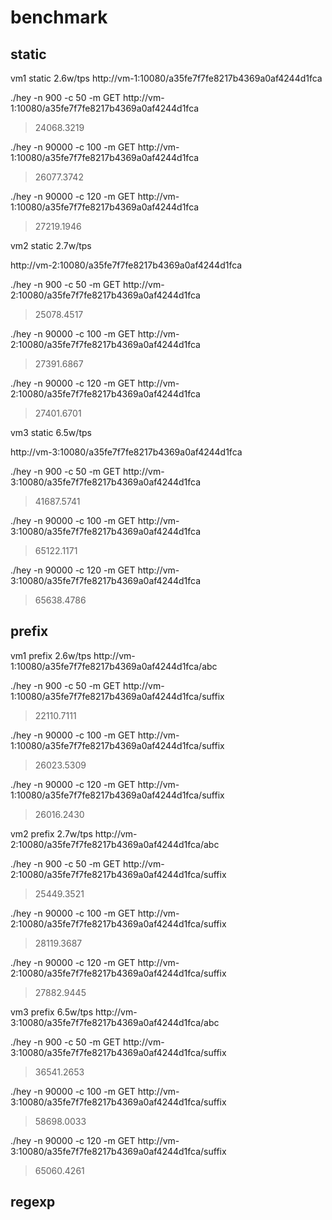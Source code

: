 # benchmark

## static

vm1 static 2.6w/tps
http://vm-1:10080/a35fe7f7fe8217b4369a0af4244d1fca

./hey -n 900 -c 50 -m GET http://vm-1:10080/a35fe7f7fe8217b4369a0af4244d1fca
> 24068.3219

./hey -n 90000 -c 100 -m GET http://vm-1:10080/a35fe7f7fe8217b4369a0af4244d1fca
> 26077.3742

./hey -n 90000 -c 120 -m GET http://vm-1:10080/a35fe7f7fe8217b4369a0af4244d1fca
> 27219.1946

vm2 static 2.7w/tps

http://vm-2:10080/a35fe7f7fe8217b4369a0af4244d1fca

./hey -n 900 -c 50 -m GET http://vm-2:10080/a35fe7f7fe8217b4369a0af4244d1fca
> 25078.4517

./hey -n 90000 -c 100 -m GET http://vm-2:10080/a35fe7f7fe8217b4369a0af4244d1fca
> 27391.6867

./hey -n 90000 -c 120 -m GET http://vm-2:10080/a35fe7f7fe8217b4369a0af4244d1fca
> 27401.6701

vm3 static 6.5w/tps

http://vm-3:10080/a35fe7f7fe8217b4369a0af4244d1fca

./hey -n 900 -c 50 -m GET http://vm-3:10080/a35fe7f7fe8217b4369a0af4244d1fca
> 41687.5741

./hey -n 90000 -c 100 -m GET http://vm-3:10080/a35fe7f7fe8217b4369a0af4244d1fca
> 65122.1171

./hey -n 90000 -c 120 -m GET http://vm-3:10080/a35fe7f7fe8217b4369a0af4244d1fca
> 65638.4786


## prefix

vm1 prefix 2.6w/tps
http://vm-1:10080/a35fe7f7fe8217b4369a0af4244d1fca/abc

./hey -n 900 -c 50 -m GET http://vm-1:10080/a35fe7f7fe8217b4369a0af4244d1fca/suffix
> 22110.7111

./hey -n 90000 -c 100 -m GET http://vm-1:10080/a35fe7f7fe8217b4369a0af4244d1fca/suffix
> 26023.5309

./hey -n 90000 -c 120 -m GET http://vm-1:10080/a35fe7f7fe8217b4369a0af4244d1fca/suffix
> 26016.2430


vm2 prefix 2.7w/tps
http://vm-2:10080/a35fe7f7fe8217b4369a0af4244d1fca/abc

./hey -n 900 -c 50 -m GET http://vm-2:10080/a35fe7f7fe8217b4369a0af4244d1fca/suffix
> 25449.3521

./hey -n 90000 -c 100 -m GET http://vm-2:10080/a35fe7f7fe8217b4369a0af4244d1fca/suffix
> 28119.3687

./hey -n 90000 -c 120 -m GET http://vm-2:10080/a35fe7f7fe8217b4369a0af4244d1fca/suffix
> 27882.9445


vm3 prefix 6.5w/tps
http://vm-3:10080/a35fe7f7fe8217b4369a0af4244d1fca/abc

./hey -n 900 -c 50 -m GET http://vm-3:10080/a35fe7f7fe8217b4369a0af4244d1fca/suffix
> 36541.2653

./hey -n 90000 -c 100 -m GET http://vm-3:10080/a35fe7f7fe8217b4369a0af4244d1fca/suffix
> 58698.0033

./hey -n 90000 -c 120 -m GET http://vm-3:10080/a35fe7f7fe8217b4369a0af4244d1fca/suffix
> 65060.4261

## regexp


